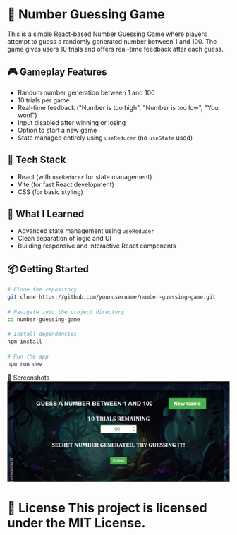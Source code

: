# 🔢 Number Guessing Game

This is a simple React-based Number Guessing Game where players attempt to guess a randomly generated number between 1 and 100. The game gives users 10 trials and offers real-time feedback after each guess.

## 🎮 Gameplay Features

- Random number generation between 1 and 100
- 10 trials per game
- Real-time feedback ("Number is too high", "Number is too low", "You won!")
- Input disabled after winning or losing
- Option to start a new game
- State managed entirely using `useReducer` (no `useState` used)

## 🚀 Tech Stack

- React (with `useReducer` for state management)
- Vite (for fast React development)
- CSS (for basic styling)

## 🧠 What I Learned

- Advanced state management using `useReducer`
- Clean separation of logic and UI
- Building responsive and interactive React components

## 📦 Getting Started

```bash
# Clone the repository
git clone https://github.com/yourusername/number-guessing-game.git

# Navigate into the project directory
cd number-guessing-game

# Install dependencies
npm install

# Run the app
npm run dev
```

📸 Screenshots
![Screenshot](./public/screenshot.png)


📜 License
This project is licensed under the MIT License.
=======
